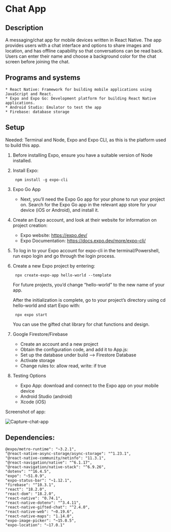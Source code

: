 # Chat App

## Description
A messaging/chat app for mobile devices written in React Native. The app provides users with a chat interface and options to share images and location, and has offline capability so that conversations can be read back. Users can enter their name and choose a background color for the chat screen before joining the chat.


## Programs and systems
    * React Native: Framework for building mobile applications using JavaScript and React.
    * Expo and Expo Go: Development platform for building React Native applications.
    * Android Studio: Emulator to test the app
    * Firebase: database storage


## Setup
Needed: Terminal and Node, Expo and Expo CLI, as this is the platform used to build this app.

1. Before installing Expo, ensure you have a suitable version of Node installed.

2. Install Expo:

        npm install -g expo-cli

3. Expo Go App

    * Next, you’ll need the Expo Go app for your phone to run your project on. Search for the Expo Go app in the relevant app store for your device (iOS or Android), and install it.

4. Create an Expo account, and look at their website for information on project creation: 
    * Expo website: https://expo.dev/
    * Expo Documentation: https://docs.expo.dev/more/expo-cli/

5. To log in to your Expo account for expo-cli in the terminal/Powershell, run expo login and go through the login process. 

6. Create a new Expo project 
    by entering:

        npx create-expo-app hello-world --template     
    
    For future projects, you’d change “hello-world” to the new name of your app.

    After the initialization is complete, go to your project’s directory using cd hello-world and start Expo with: 
    
        npx expo start

    You can use the gifted chat library for chat functions and design.

7. Google Firestore/Firebase
    * Create an account and a new project
    * Obtain the configuration code, and add it to App.js:
    * Set up the database under build --> Firestore Database
    * Activate storage
    * Change rules to: allow read, write: if true


8. Testing Options
    * Expo App: download and connect to the Expo app on your mobile device
    * Android Studio (android)
    * Xcode (iOS)


Screenshot of app:

![Capture-chat-app](/Capture-chat-app.JPG)

## Dependencies:

    @expo/metro-runtime": "~3.2.1",
    "@react-native-async-storage/async-storage": "^1.23.1",
    "@react-native-community/netinfo": "11.3.1",
    "@react-navigation/native": "^6.1.17",
    "@react-navigation/native-stack": "^6.9.26",
    "dotenv": "^16.4.5",
    "expo": "~51.0.9",
    "expo-status-bar": "~1.12.1",
    "firebase": "^10.3.1",
    "react": "18.2.0",
    "react-dom": "18.2.0",
    "react-native": "0.74.1",
    "react-native-dotenv": "^3.4.11",
    "react-native-gifted-chat": "^2.4.0",
    "react-native-web": "~0.19.6",
    "react-native-maps": "1.14.0",
    "expo-image-picker": "~15.0.5",
    "expo-location": "~17.0.1"